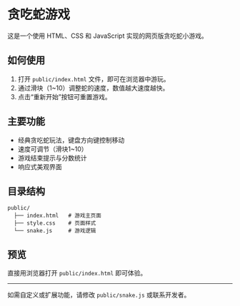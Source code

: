 # 贪吃蛇游戏

这是一个使用 HTML、CSS 和 JavaScript 实现的网页版贪吃蛇小游戏。

## 如何使用

1. 打开 `public/index.html` 文件，即可在浏览器中游玩。
2. 通过滑块（1~10）调整蛇的速度，数值越大速度越快。
3. 点击“重新开始”按钮可重置游戏。

## 主要功能
- 经典贪吃蛇玩法，键盘方向键控制移动
- 速度可调节（滑块1~10）
- 游戏结束提示与分数统计
- 响应式美观界面

## 目录结构
```
public/
  ├── index.html   # 游戏主页面
  ├── style.css    # 页面样式
  └── snake.js     # 游戏逻辑
```

## 预览

直接用浏览器打开 `public/index.html` 即可体验。

---

如需自定义或扩展功能，请修改 `public/snake.js` 或联系开发者。
